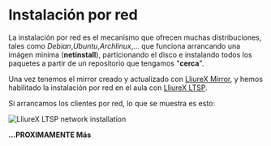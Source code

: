 Instalación por red
===================

La instalación por red es el mecanismo que ofrecen muchas distribuciones, tales como *Debian*,*Ubuntu*,*Archlinux*,... que funciona arrancando una imágen minima (**netinstall**), particionando el disco e instalando todos los paquetes a partir de un repositorio que tengamos "**cerca**".

Una vez tenemos el mirror creado y actualizado con [LliureX Mirror](https://github.com/aberlanas/lliurex-facil/blob/master/src/lliurex-mirror/lliurex-mirror.md), y hemos habilitado la instalación por red en el aula con [LliureX LTSP](https://github.com/aberlanas/lliurex-facil/blob/master/src/lliurex-ltsp/lliurex-ltsp.md). 

Si arrancamos los clientes por red, lo que se muestra es esto:

![LliureX LTSP network installation][lliurex-ltsp-network-install-2]






**...PROXIMAMENTE Más**


<!-- imagenes -->

[lliurex-ltsp-network-install-client-boot]: https://raw.github.com/aberlanas/lliurex-facil/master/imgs/lliurex-ltsp/lliurex_ltsp_network_install_client_boot.png "LliureX LTSP network installation"
[lliurex-ltsp-network-install-client-boot-choose]: https://raw.github.com/aberlanas/lliurex-facil/master/imgs/lliurex-ltsp/lliurex_ltsp_network_install_client_boot_choose.png "LliureX LTSP network installation"
[lliurex-ltsp-network-install-2]: https://raw.github.com/aberlanas/lliurex-facil/master/imgs/network-install/LliureXClient2.png "LliureX LTSP network installation"
